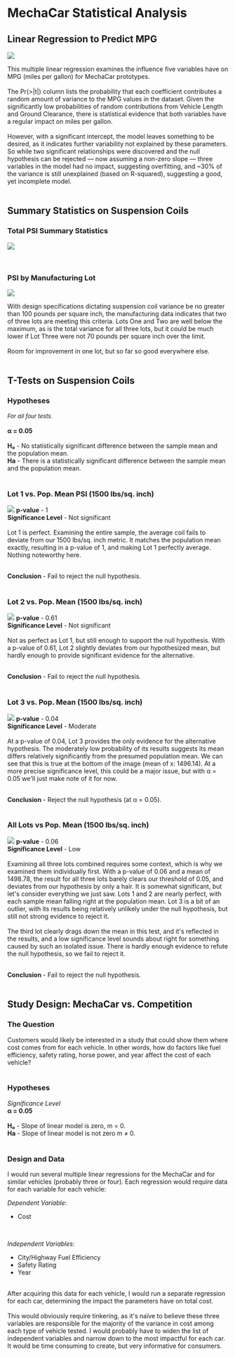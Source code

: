# MechaCar Statistical Analysis
## Linear Regression to Predict MPG
![](./Resources/LM-Predict-MPG.png)

This multiple linear regression examines the influence five variables have on MPG (miles per gallon) for MechaCar prototypes. <br></br>
The Pr(>|t|) column lists the probability that each coefficient contributes a random amount of variance to the MPG values in the dataset. Given the significantly low probabilities of random contributions from Vehicle Length and Ground Clearance, there is statistical evidence that both variables have a regular impact on miles per gallon. <br></br>
However, with a significant intercept, the model leaves something to be desired, as it indicates further variability not explained by these parameters. So while two significant relationships were discovered and the null hypothesis can be rejected — now assuming a non-zero slope — three variables in the model had no impact, suggesting overfitting, and ~30% of the variance is still unexplained (based on R-squared), suggesting a good, yet incomplete model.
<br></br>

## Summary Statistics on Suspension Coils
### **Total PSI Summary Statistics**
![](./Resources/total_summary.png)

<br>

### **PSI by Manufacturing Lot**
![](./Resources/lot_summary.png)

With design specifications dictating suspension coil variance be no greater than 100 pounds per square inch, the manufacturing data indicates that two of three lots are meeting this criteria. Lots One and Two are well below the maximum, as is the total variance for all three lots, but it could be much lower if Lot Three were not 70 pounds per square inch over the limit. <br></br>
Room for improvement in one lot, but so far so good everywhere else.
<br></br>

## T-Tests on Suspension Coils
### **Hypotheses**
<font size=2>_For all four tests._</font><br></br>
**α = 0.05**<br></br>
**H₀** - No statistically significant difference between the sample mean and the population mean.<br>
**Ha** - There is a statistically significant difference between the sample mean and the population mean. <br></br>

### **Lot 1 vs. Pop. Mean PSI (1500 lbs/sq. inch)**
![](./Resources/lot1.png)
**p-value** - 1 <br>
**Significance Level** - Not significant <br></br>
Lot 1 is perfect. Examining the entire sample, the average coil fails to deviate from our 1500 lbs/sq. inch metric. It matches the population mean exactly, resulting in a p-value of 1, and making Lot 1 perfectly average. Nothing noteworthy here. <br></br>

**Conclusion** - Fail to reject the null hypothesis.
<br></br>

### **Lot 2 vs. Pop. Mean (1500 lbs/sq. inch)**
![](./Resources/lot2.png)
**p-value** - 0.61 <br>
**Significance Level** - Not significant <br></br>
Not as perfect as Lot 1, but still enough to support the null hypothesis. With a p-value of 0.61, Lot 2 slightly deviates from our hypothesized mean, but hardly enough to provide significant evidence for the alternative.
<br></br>

**Conclusion** - Fail to reject the null hypothesis.
<br></br>

### **Lot 3 vs. Pop. Mean (1500 lbs/sq. inch)**
![](./Resources/lot3.png)
**p-value** - 0.04 <br>
**Significance Level** - Moderate <br></br>
At a p-value of 0.04, Lot 3 provides the only evidence for the alternative hypothesis. The moderately low probability of its results suggests its mean differs relatively significantly from the presumed population mean. We can see that this is true at the bottom of the image (mean of x: 1496.14). At a more precise significance level, this could be a major issue, but with α = 0.05 we'll just make note of it for now.
<br></br>

**Conclusion** - Reject the null hypothesis (at α = 0.05).
<br></br>

### **All Lots vs Pop. Mean (1500 lbs/sq. inch)**
![](./Resources/All-Lots.png)
**p-value** - 0.06 <br>
**Significance Level** - Low <br></br>
Examining all three lots combined requires some context, which is why we examined them individually first. With a p-value of 0.06 and a mean of 1498.78, the result for all three lots barely clears our threshold of 0.05, and deviates from our hypothesis by only a hair. It is somewhat significant, but let's consider everything we just saw. Lots 1 and 2 are nearly perfect, with each sample mean falling right at the population mean. Lot 3 is a bit of an outlier, with its results being relatively unlikely under the null hypothesis, but still not strong evidence to reject it. <br></br>
The third lot clearly drags down the mean in this test, and it's reflected in the results, and a low significance level sounds about right for something caused by such an isolated issue. There is hardly enough evidence to refute the null hypothesis, so we fail to reject it.
<br></br>

**Conclusion** - Fail to reject the null hypothesis.
<br></br>


## Study Design: MechaCar vs. Competition
### **The Question**
Customers would likely be interested in a study that could show them where cost comes from for each vehicle. In other words, how do factors like fuel efficiency, safety rating, horse power, and year affect the cost of each vehicle?
<br></br>

### **Hypotheses**
_Significance Level_<br>
**α = 0.05**<br></br>
**H₀** - Slope of linear model is zero, m = 0.<br>
**Ha** - Slope of linear model is not zero m ≠ 0. 
<br></br>

### **Design and Data**
I would run several multiple linear regressions for the MechaCar and for similar vehicles (probably three or four). Each regression would require data for each variable for each vehicle:<br>

_Dependent Variable_:
* Cost
<br>

_Independent Variables_:
* City/Highway Fuel Efficiency
* Safety Rating
* Year
<br></br>

After acquiring this data for each vehicle, I would run a separate regression for each car, determining the impact the parameters have on total cost.<br></br>
This would obviously require tinkering, as it's naïve to believe these three variables are responsible for the majority of the variance in cost among each type of vehicle tested. I would probably have to widen the list of independent variables and narrow down to the most impactful for each car. It would be time consuming to create, but very informative for consumers.

